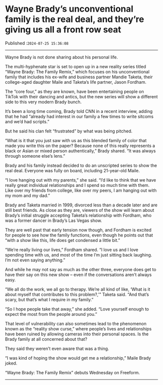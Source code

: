 # Wayne Brady’s unconventional family is the real deal, and they’re giving us all a front row seat

Published :`2024-07-25 15:36:08`

---

Wayne Brady is not done sharing about his personal life.

The multi-hyphenate star is set to open up in a new reality series titled “Wayne Brady: The Family Remix,” which focuses on his unconventional family that includes his ex-wife and business partner Mandie Taketa, their college-aged daughter Maile and Taketa’s life partner, Jason Fordham.

The “core four,” as they are known, have been entertaining people on TikTok with their dancing and antics, but the new series will show a different side to this very modern Brady bunch.

It’s been a long time coming, Brady told CNN in a recent interview, adding that he had “already had interest in our family a few times to write sitcoms and we’d had scripts.”

But he said his clan felt “frustrated” by what was being pitched.

“What is it that you just saw with us as this blended family of color that made you write this on the paper? Because none of this really represents a black or Asian or mixed person authentically,” Brady shared. “It was always through someone else’s lens.”

Brady and his family instead decided to do an unscripted series to show the real deal. Everyone was fully on board, including 21-year-old Maile.

“I love hanging out with my parents,” she said. “I’d like to think that we have really great individual relationships and I spend so much time with them. Like over my friends from college, like over my peers, I am hanging out with my mom and my dad.”

Brady and Taketa married in 1999, divorced less than a decade later and are still best friends. As close as they are, viewers of the show will learn about Brady’s initial struggle accepting Taketa’s relationship with Fordham, who was a former dancer in Brady’s Las Vegas show.

They are well past that early tension now though, and Fordham is excited for people to see how the family functions, even though he points out that “with a show like this, life does get condensed a little bit.”

“We’re really living our lives,” Fordham shared. “I love us and I love spending time with us, and most of the time I’m just sitting back laughing. I’m not even saying anything.”

And while he may not say as much as the other three, everyone does get to have their say on this new show – even if the conversations aren’t always easy.

“We all do the work, we all go to therapy. We’re all kind of like, ‘What is it about myself that contributes to this problem?,’” Taketa said. “And that’s scary, but that’s what I require in my family.”

“So I hope people take that away,” she added. “Love yourself enough to expect the most from the people around you.”

That level of vulnerability can also sometimes lead to the phenomenon known as the “reality show curse,” where people’s lives and relationships have been ruined by allowing cameras into their personal spaces. Is the Brady family at all concerned about that?

They said they weren’t even aware that was a thing.

“I was kind of hoping the show would get me a relationship,” Maile Brady joked.

“Wayne Brady: The Family Remix” debuts Wednesday on Freeform.

---

